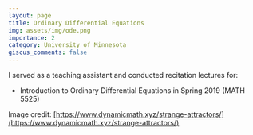 ```yaml
---
layout: page
title: Ordinary Differential Equations
img: assets/img/ode.png
importance: 2
category: University of Minnesota
giscus_comments: false
---
```


I served as a teaching assistant and conducted recitation lectures for:

- Introduction to Ordinary Differential Equations in Spring 2019 (MATH 5525)


Image credit: [https://www.dynamicmath.xyz/strange-attractors/](https://www.dynamicmath.xyz/strange-attractors/)

